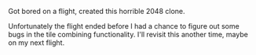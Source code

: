 Got bored on a flight, created this horrible 2048 clone.

Unfortunately the flight ended before I had a chance to figure out some bugs in the tile combining functionality. I'll revisit this another time, maybe on my next flight.